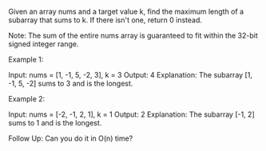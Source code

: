 Given an array nums and a target value k, find the maximum length of a subarray that sums to k. If there isn&#39;t one, return 0 instead.

Note:
The sum of the entire nums array is guaranteed to fit within the 32-bit signed integer range.

Example 1:


Input: nums = [1, -1, 5, -2, 3], k = 3
Output: 4 
Explanation: The subarray [1, -1, 5, -2] sums to 3 and is the longest.


Example 2:


Input: nums = [-2, -1, 2, 1], k = 1
Output: 2 
Explanation: The subarray [-1, 2] sums to 1 and is the longest.

Follow Up:
Can you do it in O(n) time?
